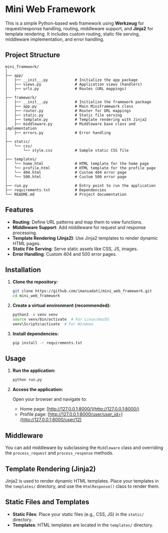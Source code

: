 
# Mini Web Framework

This is a simple Python-based web framework using **Werkzeug** for request/response handling, routing, middleware support, and **Jinja2** for template rendering. It includes custom routing, static file serving, middleware implementation, and error handling.

## Project Structure

```
mini_framework/
│
├── app/
│   ├── __init__.py            # Initialize the app package
│   ├── views.py               # Application views (handlers)
│   ├── urls.py                # Routes (URL mappings)
│
├── framework/
│   ├── __init__.py            # Initialize the framework package
│   ├── app.py                 # Main MiniFramework class
│   ├── router.py              # Router for URL mappings
│   ├── static.py              # Static file serving
│   ├── template.py            # Template rendering with Jinja2
│   ├── middleware.py          # Middleware base class and implementation
│   ├── errors.py              # Error handling
│
├── static/
│   └── css/
│       └── style.css          # Sample static CSS file
│
├── templates/
│   └── home.html              # HTML template for the home page
│   └── profile.html           # HTML template for the profile page
│   └── 404.html               # Custom 404 error page
│   └── 500.html               # Custom 500 error page
│
├── run.py                     # Entry point to run the application
├── requirements.txt           # Dependencies
└── README.md                  # Project documentation
```

## Features

- **Routing**: Define URL patterns and map them to view functions.
- **Middleware Support**: Add middleware for request and response processing.
- **Template Rendering (Jinja2)**: Use Jinja2 templates to render dynamic HTML pages.
- **Static File Serving**: Serve static assets like CSS, JS, images.
- **Error Handling**: Custom 404 and 500 error pages.

## Installation

1. **Clone the repository:**

   ```bash
   git clone https://github.com/imansadati/mini_web_framework.git
   cd mini_web_framework
   ```

2. **Create a virtual environment (recommended):**

   ```bash
   python3 -m venv venv
   source venv/bin/activate  # For Linux/macOS
   venv\Scripts\activate  # For Windows
   ```

3. **Install dependencies:**

   ```bash
   pip install -r requirements.txt
   ```

## Usage

1. **Run the application:**

   ```bash
   python run.py
   ```

2. **Access the application:**

   Open your browser and navigate to:

   - Home page: [http://127.0.0.1:8000/](http://127.0.0.1:8000/)
   - Profile page: [http://127.0.0.1:8000/user/user_id>](http://127.0.0.1:8000/user/12)

## Middleware

You can add middleware by subclassing the `Middleware` class and overriding the `process_request` and `process_response` methods.


## Template Rendering (Jinja2)

Jinja2 is used to render dynamic HTML templates. Place your templates in the `templates/` directory, and use the `HtmlResponse()` class to render them.


## Static Files and Templates

- **Static Files**: Place your static files (e.g., CSS, JS) in the `static/` directory.
- **Templates**: HTML templates are located in the `templates/` directory.